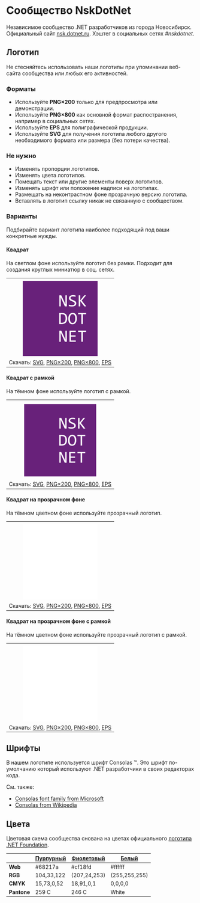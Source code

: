﻿# Сообщество NskDotNet

Независимое сообщество .NET разработчиков из города Новосибирск. Официальный сайт [nsk.dotnet.ru](https://nsk.dotnet.ru/). Хэштег в социальных сетях _#nskdotnet_.

## Логотип

Не стесняйтесь использовать наши логотипы при упоминании веб-сайта сообщества или любых его активностей.

### Форматы

- Используйте **PNG×200** только для предпросмотра или демонстрации.
- Используйте **PNG×800** как основной формат распостранения, например в социальных сетях.
- Используйте **EPS** для полиграфической продукции.
- Используйте **SVG** для получения логотипа любого другого необходимого формата или размера (без потери качества).

### Не нужно

- Изменять пропорции логотипов.
- Изменять цвета логотипов.
- Помещать текст или другие элементы поверх логотипов.
- Изменять шрифт или положение надписи на логотипах.
- Размещать на неконтрастном фоне прозрачную версию логотипа.
- Вставлять в логотип ссылку никак не связанную с сообществом.

### Варианты

Подбирайте вариант логотипа наиболее подходящий под ваши конкретные нужды.

#### Квадрат

На светлом фоне используйте логотип без рамки. Подходит для создания круглых миниатюр в соц. сетях.

|       |
| :---: |
|       |
| ![Квадратный логотип NskDotNet](nskdotnet-logo-squared-200.png) |
| Скачать: [SVG](https://raw.githubusercontent.com/kulakovt/SpbDotNet/master/Logo/Nsk/nskdotnet-logo-squared.svg), [PNG×200](https://raw.githubusercontent.com/kulakovt/SpbDotNet/master/Logo/Nsk/nskdotnet-logo-squared-200.png), [PNG×800](https://raw.githubusercontent.com/kulakovt/SpbDotNet/master/Logo/Nsk/nskdotnet-logo-squared-800.png), [EPS](https://raw.githubusercontent.com/kulakovt/SpbDotNet/master/Logo/Nsk/nskdotnet-logo-squared.eps) |

#### Квадрат с рамкой

На тёмном фоне используйте логотип с рамкой.

|       |
| :---: |
|       |
| ![Квадратный логотип NskDotNet с рамкой](nskdotnet-logo-squared-bordered-200.png) |
| Скачать: [SVG](https://raw.githubusercontent.com/kulakovt/SpbDotNet/master/Logo/Nsk/nskdotnet-logo-squared-bordered.svg), [PNG×200](https://raw.githubusercontent.com/kulakovt/SpbDotNet/master/Logo/Nsk/nskdotnet-logo-squared-bordered-200.png), [PNG×800](https://raw.githubusercontent.com/kulakovt/SpbDotNet/master/Logo/Nsk/nskdotnet-logo-squared-bordered-800.png), [EPS](https://raw.githubusercontent.com/kulakovt/SpbDotNet/master/Logo/Nsk/nskdotnet-logo-squared-bordered.eps) |

#### Квадрат на прозрачном фоне

На тёмном цветном фоне используйте прозрачный логотип.

|       |
| :---: |
|       |
| ![Квадратный прозрачный логотип NskDotNet](nskdotnet-logo-squared-white-200.png) |
| Скачать: [SVG](https://raw.githubusercontent.com/kulakovt/SpbDotNet/master/Logo/Nsk/nskdotnet-logo-squared-white.svg), [PNG×200](https://raw.githubusercontent.com/kulakovt/SpbDotNet/master/Logo/Nsk/nskdotnet-logo-squared-white-200.png), [PNG×800](https://raw.githubusercontent.com/kulakovt/SpbDotNet/master/Logo/Nsk/nskdotnet-logo-squared-white-800.png), [EPS](https://raw.githubusercontent.com/kulakovt/SpbDotNet/master/Logo/Nsk/nskdotnet-logo-squared-white.eps) |

#### Квадрат на прозрачном фоне с рамкой

На тёмном цветном фоне используйте прозрачный логотип с рамкой.

|       |
| :---: |
|       |
| ![Квадратный прозрачный логотип NskDotNet с рамкой](nskdotnet-logo-squared-white-bordered-200.png) |
| Скачать: [SVG](https://raw.githubusercontent.com/kulakovt/SpbDotNet/master/Logo/Nsk/nskdotnet-logo-squared-white-bordered.svg), [PNG×200](https://raw.githubusercontent.com/kulakovt/SpbDotNet/master/Logo/Nsk/nskdotnet-logo-squared-white-bordered-200.png), [PNG×800](https://raw.githubusercontent.com/kulakovt/SpbDotNet/master/Logo/Nsk/nskdotnet-logo-squared-white-bordered-800.png), [EPS](https://raw.githubusercontent.com/kulakovt/SpbDotNet/master/Logo/Nsk/nskdotnet-logo-squared-white-bordered.eps) |

## Шрифты

В нашем логотипе используется шрифт Consolas ™. Это шрифт по-умолчанию который используют .NET разработчики в своих редакторах кода.

См. также:

- [Consolas font family from Microsoft](https://docs.microsoft.com/en-us/typography/font-list/consolas)
- [Consolas from Wikipedia](https://en.wikipedia.org/wiki/Consolas)

## Цвета

Цветовая схема сообщества снована на цветах официального [логотипа .NET Foundation](https://github.com/dotnet/swag/tree/master/logo).

|             | [Пурпурный](https://www.color-hex.com/color/68217a) | [Фиолетовый](https://www.color-hex.com/color/cf18fd) | [Белый](https://www.color-hex.com/color/ffffff) |
| ----------- | --------------------------------------------------- | ---------------------------------------------------- | ----------------------------------------------- |
| **Web**     | #68217a                                             | #cf18fd                                              | #ffffff                                         |
| **RGB**     | 104,33,122                                          | (207,24,253)                                         | (255,255,255)                                   |
| **CMYK**    | 15,73,0,52                                          | 18,91,0,1                                            | 0,0,0,0                                         |
| **Pantone** | 259 C                                               | 246 C                                                | White                                           |

